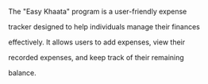 The "Easy Khaata" program is a user-friendly expense 

tracker designed to help individuals manage their finances 

effectively. It allows users to add expenses, view their 

recorded expenses, and keep track of their remaining 

balance.
